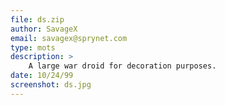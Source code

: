 ```yaml
---
file: ds.zip
author: SavageX
email: savagex@sprynet.com
type: mots
description: >
    A large war droid for decoration purposes.
date: 10/24/99
screenshot: ds.jpg
---
```

